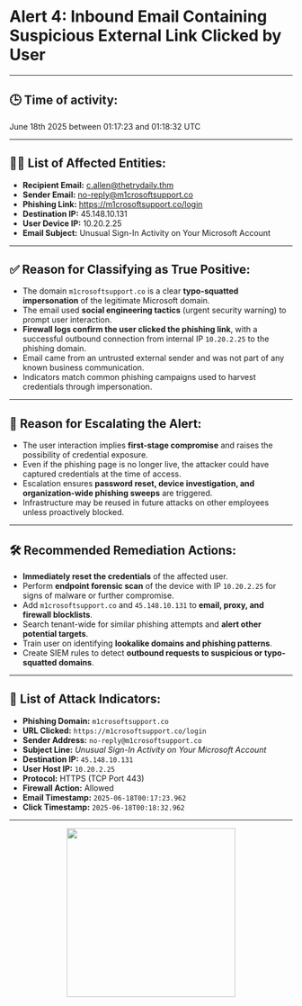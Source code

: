 # Alert 4: Inbound Email Containing Suspicious External Link Clicked by User

---

## 🕒 Time of activity:
June 18th 2025 between 01:17:23 and 01:18:32 UTC

---

## 🧑‍💻 List of Affected Entities:
- **Recipient Email:** c.allen@thetrydaily.thm  
- **Sender Email:** no-reply@m1crosoftsupport.co  
- **Phishing Link:** https://m1crosoftsupport.co/login  
- **Destination IP:** 45.148.10.131  
- **User Device IP:** 10.20.2.25  
- **Email Subject:** Unusual Sign-In Activity on Your Microsoft Account

---

## ✅ Reason for Classifying as True Positive:
- The domain `m1crosoftsupport.co` is a clear **typo-squatted impersonation** of the legitimate Microsoft domain.
- The email used **social engineering tactics** (urgent security warning) to prompt user interaction.
- **Firewall logs confirm the user clicked the phishing link**, with a successful outbound connection from internal IP `10.20.2.25` to the phishing domain.
- Email came from an untrusted external sender and was not part of any known business communication.
- Indicators match common phishing campaigns used to harvest credentials through impersonation.

---

## 🚨 Reason for Escalating the Alert:
- The user interaction implies **first-stage compromise** and raises the possibility of credential exposure.
- Even if the phishing page is no longer live, the attacker could have captured credentials at the time of access.
- Escalation ensures **password reset, device investigation, and organization-wide phishing sweeps** are triggered.
- Infrastructure may be reused in future attacks on other employees unless proactively blocked.

---

## 🛠️ Recommended Remediation Actions:
- **Immediately reset the credentials** of the affected user.
- Perform **endpoint forensic scan** of the device with IP `10.20.2.25` for signs of malware or further compromise.
- Add `m1crosoftsupport.co` and `45.148.10.131` to **email, proxy, and firewall blocklists**.
- Search tenant-wide for similar phishing attempts and **alert other potential targets**.
- Train user on identifying **lookalike domains and phishing patterns**.
- Create SIEM rules to detect **outbound requests to suspicious or typo-squatted domains**.

---

## 🧾 List of Attack Indicators:
- **Phishing Domain:** `m1crosoftsupport.co`  
- **URL Clicked:** `https://m1crosoftsupport.co/login`  
- **Sender Address:** `no-reply@m1crosoftsupport.co`  
- **Subject Line:** *Unusual Sign-In Activity on Your Microsoft Account*  
- **Destination IP:** `45.148.10.131`  
- **User Host IP:** `10.20.2.25`  
- **Protocol:** HTTPS (TCP Port 443)  
- **Firewall Action:** Allowed  
- **Email Timestamp:** `2025-06-18T00:17:23.962`  
- **Click Timestamp:** `2025-06-18T00:18:32.962`

---

<div align="center">
<img src=../../Alert4/AlertAssignment.png width="300">
</div>

</br>
